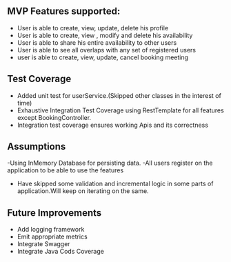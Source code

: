 
## MVP Features supported:
- User is able to create, view, update, delete his profile
- User is able to create, view , modify and delete his availability
- User is able to share his entire availability to other users
- User is able to see all overlaps with any set of registered users
- user is able to create, view, update, cancel booking meeting 

## Test Coverage
- Added unit test for userService.(Skipped other classes in the interest of time)
- Exhaustive Integration Test Coverage using RestTemplate for all features except BookingController.
- Integration test coverage ensures working Apis and its correctness

## Assumptions 
-Using InMemory Database for persisting data.
-All users register on the application to be able to use the features
- Have skipped some validation and incremental logic in some parts of application.Will keep on iterating on the same.

## Future Improvements
- Add logging framework
- Emit appropriate metrics
- Integrate Swagger
- Integrate Java Cods Coverage






